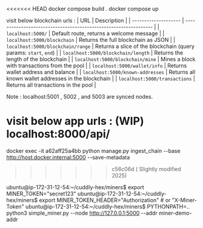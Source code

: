 <<<<<<< HEAD
docker compose build .
docker compose up

visit below blockchain urls :
| URL | Description |
| -------------------- | ---------------------------------------------------------------- |
| `localhost:5000/` | Default route, returns a welcome message |
| `localhost:5000/blockchain` | Returns the full blockchain as JSON |
| `localhost:5000/blockchain/range` | Returns a slice of the blockchain (query params: `start`, `end`) |
| `localhost:5000/blockchain/length` | Returns the length of the blockchain |
| `localhost:5000/blockchain/mine` | Mines a block with transactions from the pool |
| `localhost:5000/wallet/info` | Returns wallet address and balance |
| `localhost:5000/known-addresses` | Returns all known wallet addresses in the blockchain |
| `localhost:5000/transactions` | Returns all transactions in the pool |

Note : localhost:5001 , 5002 , and 5003 are synced nodes.

visit below app urls : (WIP)
localhost:8000/api/
=======
docker exec -it a62aff25a4bb python manage.py ingest_chain --base http://host.docker.internal:5000 --save-metadata

> > > > > > > c56c06d ( Slightly modified 2025)

ubuntu@ip-172-31-12-54:~/cuddly-hex/miners$ export MINER_TOKEN="secret123"
ubuntu@ip-172-31-12-54:~/cuddly-hex/miners$ export MINER_TOKEN_HEADER="Authorization" # or "X-Miner-Token"
ubuntu@ip-172-31-12-54:~/cuddly-hex/miners$ PYTHONPATH=.. python3 simple_miner.py --node http://127.0.0.1:5000 --addr miner-demo-addr
